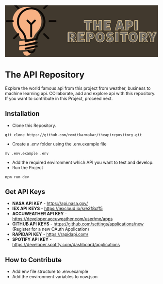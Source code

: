 ![header_image](public/header.jpg)
# The API Repository
Explore the world famous api from this project from weather, business to machine learning api. COllaborate, add and explore api with this repository. If you want to contribute in this Project, proceed next.

## Installation
- Clone this Repository.
```
git clone https://github.com/romitkarmakar/theapirepository.git
```
- Create a .env folder using the .env.example file
```
mv .env.example .env
```
- Add the required environment which API you want to test and develop.
- Run the Project
```
npm run dev
```

## Get API Keys
- **NASA API KEY** - https://api.nasa.gov/
- **IEX API KEYS** - https://iexcloud.io/s/e3f8cff5
- **ACCUWEATHER API KEY** - https://developer.accuweather.com/user/me/apps
- **GITHUB API KEYS** - https://github.com/settings/applications/new (Register for a new OAuth Application)
- **RAPIDAPI KEY** - https://rapidapi.com/
- **SPOTIFY API KEY** - https://developer.spotify.com/dashboard/applications

## How to Contribute
- Add env file structure to .env.example
- Add the environment variables to now.json